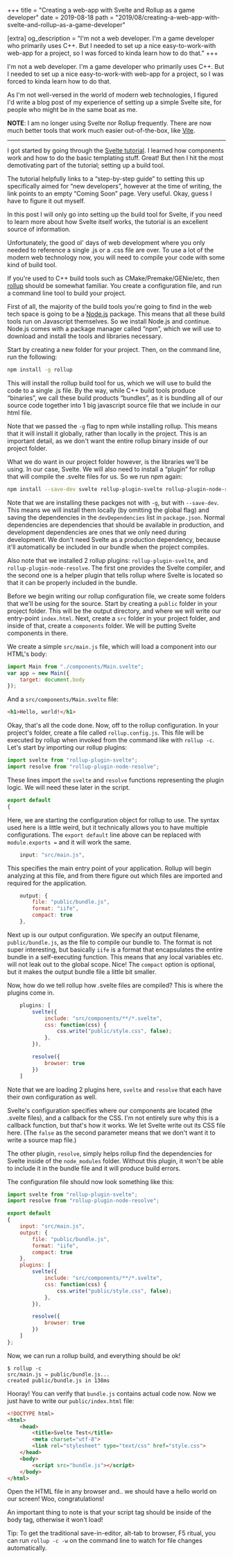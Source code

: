 +++
title = "Creating a web-app with Svelte and Rollup as a game developer"
date = 2019-08-18
path = "2019/08/creating-a-web-app-with-svelte-and-rollup-as-a-game-developer"

[extra]
og_description = "I'm not a web developer. I'm a game developer who primarily uses C++. But I needed to set up a nice easy-to-work-with web-app for a project, so I was forced to kinda learn how to do that."
+++

I'm not a web developer. I'm a game developer who primarily uses C++. But I needed to set up a nice easy-to-work-with web-app for a project, so I was forced to kinda learn how to do that.

As I'm not well-versed in the world of modern web technologies, I figured I'd write a blog post of my experience of setting up a simple Svelte site, for people who might be in the same boat as me.

<!-- more -->

**NOTE**: I am no longer using Svelte nor Rollup frequently. There are now much better tools that work much easier out-of-the-box, like [Vite](https://vitejs.dev/guide/).

---

I got started by going through the [Svelte tutorial](https://svelte.dev/tutorial/basics). I learned how components work and how to do the basic templating stuff. Great! But then I hit the most demotivating part of the tutorial; setting up a build tool.

The tutorial helpfully links to a “step-by-step guide” to setting this up specifically aimed for “new developers”, however at the time of writing, the link points to an empty “Coming Soon” page. Very useful. Okay, guess I have to figure it out myself.

In this post I will only go into setting up the build tool for Svelte, if you need to learn more about how Svelte itself works, the tutorial is an excellent source of information.

Unfortunately, the good ol' days of web development where you only needed to reference a single .js or a .css file are over. To use a lot of the modern web technology now, you will need to compile your code with some kind of build tool.

If you're used to C++ build tools such as CMake/Premake/GENie/etc, then [rollup](https://rollupjs.org/) should be somewhat familiar. You create a configuration file, and run a command line tool to build your project.

First of all, the majority of the build tools you're going to find in the web tech space is going to be a [Node.js](https://nodejs.org/en/) package. This means that all these build tools run on Javascript themselves. So we install Node.js and continue. Node.js comes with a package manager called “npm”, which we will use to download and install the tools and libraries necessary.

Start by creating a new folder for your project. Then, on the command line, run the following:

```bash
npm install -g rollup
```

This will install the rollup build tool for us, which we will use to build the code to a single .js file. By the way, while C++ build tools produce “binaries”, we call these build products “bundles”, as it is bundling all of our source code together into 1 big javascript source file that we include in our html file.

Note that we passed the `-g` flag to npm while installing rollup. This means that it will install it globally, rather than locally in the project. This is an important detail, as we don't want the entire rollup binary inside of our project folder.

What we do want in our project folder however, is the libraries we'll be using. In our case, Svelte. We will also need to install a “plugin” for rollup that will compile the .svelte files for us. So we run npm again:

```bash
npm install --save-dev svelte rollup-plugin-svelte rollup-plugin-node-resolve
```

Note that we are installing these packges not with `-g`, but with `--save-dev`. This means we will install them locally (by omitting the global flag) and saving the dependencies in the `devDependencies` list in `package.json`. Normal dependencies are dependencies that should be available in production, and development dependencies are ones that we only need during development. We don't need Svelte as a production dependency, because it'll automatically be included in our bundle when the project compiles.

Also note that we installed 2 rollup plugins: `rollup-plugin-svelte`, and `rollup-plugin-node-resolve`. The first one provides the Svelte compiler, and the second one is a helper plugin that tells rollup where Svelte is located so that it can be properly included in the bundle.

Before we begin writing our rollup configuration file, we create some folders that we'll be using for the source. Start by creating a `public` folder in your project folder. This will be the output directory, and where we will write our entry-point `index.html`. Next, create a `src` folder in your project folder, and inside of that, create a `components` folder. We will be putting Svelte components in there.

We create a simple `src/main.js` file, which will load a component into our HTML's body:

```js
import Main from "./components/Main.svelte";
var app = new Main({
	target: document.body
});
```

And a `src/components/Main.svelte` file:

```html
<h1>Hello, world!</h1>
```

Okay, that's all the code done. Now, off to the rollup configuration. In your project's folder, create a file called `rollup.config.js`. This file will be executed by rollup when invoked from the command like with `rollup -c`. Let's start by importing our rollup plugins:

```js
import svelte from "rollup-plugin-svelte";
import resolve from "rollup-plugin-node-resolve";
```

These lines import the `svelte` and `resolve` functions representing the plugin logic. We will need these later in the script.

```js
export default
{
```

Here, we are starting the configuration object for rollup to use. The syntax used here is a little weird, but it technically allows you to have multiple configurations. The `export default` line above can be replaced with `module.exports =` and it will work the same.

```js
	input: "src/main.js",
```

This specifies the main entry point of your application. Rollup will begin analyzing at this file, and from there figure out which files are imported and required for the application.

```js
	output: {
		file: "public/bundle.js",
		format: "iife",
		compact: true
	},
```

Next up is our output configuration. We specify an output filename, `public/bundle.js`, as the file to compile our bundle to. The format is not super interesting, but basically `iife` is a format that encapsulates the entire bundle in a self-executing function. This means that any local variables etc. will not leak out to the global scope. Nice! The `compact` option is optional, but it makes the output bundle file a little bit smaller.

Now, how do we tell rollup how .svelte files are compiled? This is where the plugins come in.

```js
	plugins: [
		svelte({
			include: "src/components/**/*.svelte",
			css: function(css) {
				css.write("public/style.css", false);
			},
		}),

		resolve({
			browser: true
		})
	]
```

Note that we are loading 2 plugins here, `svelte` and `resolve` that each have their own configuration as well.

Svelte's configuration specifies where our components are located (the .svelte files), and a callback for the CSS. I'm not entirely sure why this is a callback function, but that's how it works. We let Svelte write out its CSS file here. (The `false` as the second parameter means that we don't want it to write a source map file.)

The other plugin, `resolve`, simply helps rollup find the dependencies for Svelte inside of the `node_modules` folder. Without this plugin, it won't be able to include it in the bundle file and it will produce build errors.

The configuration file should now look something like this:

```js
import svelte from "rollup-plugin-svelte";
import resolve from "rollup-plugin-node-resolve";

export default
{
	input: "src/main.js",
	output: {
		file: "public/bundle.js",
		format: "iife",
		compact: true
	},
	plugins: [
		svelte({
			include: "src/components/**/*.svelte",
			css: function(css) {
				css.write("public/style.css", false);
			},
		}),

		resolve({
			browser: true
		})
	]
};
```

Now, we can run a rollup build, and everything should be ok!

```
$ rollup -c
src/main.js → public/bundle.js...
created public/bundle.js in 138ms
```

Hooray! You can verify that `bundle.js` contains actual code now. Now we just have to write our `public/index.html` file:

```html
<!DOCTYPE html>
<html>
	<head>
		<title>Svelte Test</title>
		<meta charset="utf-8">
		<link rel="stylesheet" type="text/css" href="style.css">
	</head>
	<body>
		<script src="bundle.js"></script>
	</body>
</html>
```

Open the HTML file in any browser and.. we should have a hello world on our screen! Woo, congratulations!

An important thing to note is that your script tag should be inside of the body tag, otherwise it won't load!

Tip: To get the traditional save-in-editor, alt-tab to browser, F5 ritual, you can run `rollup -c -w` on the command line to watch for file changes automatically.
